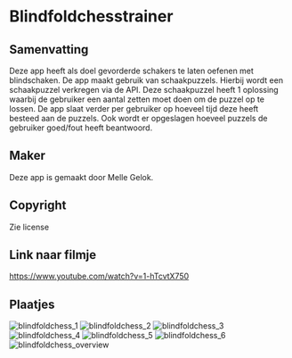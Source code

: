 # Blindfoldchesstrainer

## Samenvatting
Deze app heeft als doel gevorderde schakers te laten oefenen met blindschaken. De app maakt gebruik van schaakpuzzels. Hierbij wordt een schaakpuzzel verkregen via de API. Deze schaakpuzzel heeft 1 oplossing waarbij de gebruiker een aantal zetten moet doen om de puzzel op te lossen. De app slaat verder per gebruiker op hoeveel tijd deze heeft besteed aan de puzzels. Ook wordt er opgeslagen hoeveel puzzels de gebruiker goed/fout heeft beantwoord.

## Maker
Deze app is gemaakt door Melle Gelok.

## Copyright
Zie license

## Link naar filmje
https://www.youtube.com/watch?v=1-hTcvtX750

## Plaatjes
![blindfoldchess_1](https://user-images.githubusercontent.com/36193067/42031384-66500518-7ad6-11e8-91f0-025161015229.png)
![blindfoldchess_2](https://user-images.githubusercontent.com/36193067/42031385-666bd108-7ad6-11e8-8516-8b6a8d34e8d0.png)
![blindfoldchess_3](https://user-images.githubusercontent.com/36193067/42031386-66876f08-7ad6-11e8-93f1-e622e3b6516d.png)
![blindfoldchess_4](https://user-images.githubusercontent.com/36193067/42031388-66a2c9ec-7ad6-11e8-9ef1-99d9ca0a6886.png)
![blindfoldchess_5](https://user-images.githubusercontent.com/36193067/42031389-66c53ef0-7ad6-11e8-8f1d-8e7bfc66fe88.png)
![blindfoldchess_6](https://user-images.githubusercontent.com/36193067/42031390-66e70ef4-7ad6-11e8-923a-ce1a0bd672d5.png)
![blindfoldchess_overview](https://user-images.githubusercontent.com/36193067/42031391-67068c8e-7ad6-11e8-9ea1-8ee36bb95004.png)
